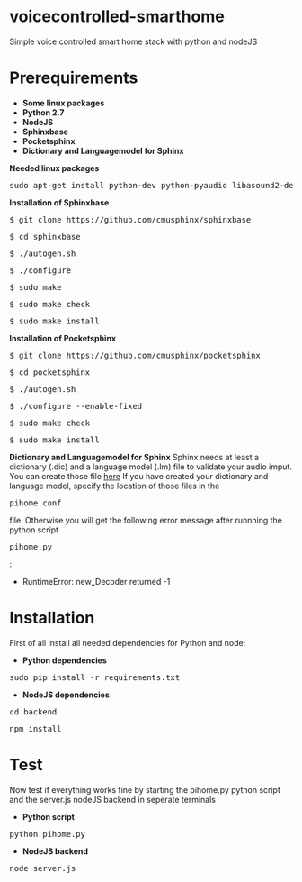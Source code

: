 # voicecontrolled-smarthome
Simple voice controlled smart home stack with python and nodeJS

# Prerequirements
* **Some linux packages**
* **Python 2.7**
* **NodeJS**
* **Sphinxbase**
* **Pocketsphinx**
* **Dictionary and Languagemodel for Sphinx**

**Needed linux packages**

<pre>sudo apt-get install python-dev python-pyaudio libasound2-dev libtool autoconf python libpulse-dev swig bison</pre>

**Installation of Sphinxbase**
<pre>$ git clone https://github.com/cmusphinx/sphinxbase</pre>
<pre>$ cd sphinxbase</pre>
<pre>$ ./autogen.sh</pre>
<pre>$ ./configure</pre>
<pre>$ sudo make</pre>
<pre>$ sudo make check </pre> 
<pre>$ sudo make install</pre>

**Installation of Pocketsphinx**
<pre>$ git clone https://github.com/cmusphinx/pocketsphinx</pre>
<pre>$ cd pocketsphinx</pre>
<pre>$ ./autogen.sh</pre>
<pre>$ ./configure --enable-fixed</pre>
<pre>$ sudo make check</pre>
<pre>$ sudo make install</pre>

**Dictionary and Languagemodel for Sphinx**
Sphinx needs at least a dictionary (.dic) and a language model (.lm) file to validate your audio imput.
You can create those file <a href="http://www.speech.cs.cmu.edu/tools/lmtool-new.html">here</a>
If you have created your dictionary and language model, specify the location of those files in the <pre>pihome.conf</pre> file. Otherwise you will get the following error message after runnning the python script <pre>pihome.py</pre>:
* RuntimeError: new_Decoder returned -1

# Installation

First of all install all needed dependencies for Python and node:
* **Python dependencies**
<pre>sudo pip install -r requirements.txt</pre>
* **NodeJS dependencies**
<pre>cd backend</pre>
<pre>npm install</pre>

# Test
Now test if everything works fine by starting the pihome.py python script and the server.js nodeJS backend in seperate terminals

* **Python script**
<pre>python pihome.py</pre>
* **NodeJS backend**
<pre>node server.js</pre>
